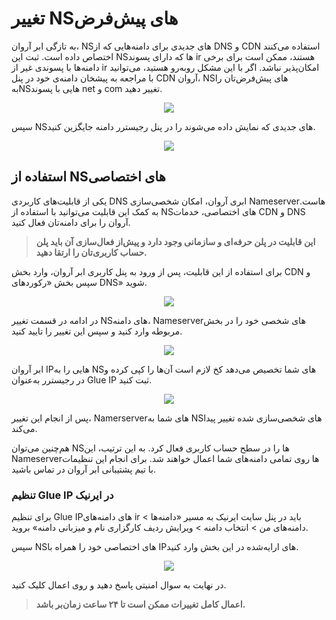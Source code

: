 # تغییر NSهای پیش‌فرض

به تازگی ابر آروان، NSهای جدیدی برای دامنه‌هایی که از DNS و CDN استفاده می‌کنند اختصاص داده است. ثبت این NSها که دارای پسوند ir هستند، ممکن است برای برخی دامنه‌ها با پسوندی غیر از ir امکان‌پذیر نباشد. اگر با این مشکل روبه‌رو هستید، می‌توانید با مراجعه به پیشخان دامنه‌ی خود در پنل CDN آروان، NSهای پیش‌فرض‌تان را بهNSهایی با پسوند net و com تغییر دهید.

<p align="center"><img src="/doc/assets/img/change_default_ns/image001.png"></p>

سپس NSهای جدیدی که نمایش داده می‌شوند را در پنل رجیسترر دامنه جایگزین کنید.

<p align="center"><img src="/doc/assets/img/change_default_ns/image003.png"></p>

## استفاده از NSهای اختصاصی

یکی از قابلیت‌های کاربردی DNS ابری آروان، امکان شخصی‌سازی Nameserverهاست. به کمک این قابلیت می‌توانید با استفاده از NSهای اختصاصی‌، خدمات CDN و DNS آروان را برای دامنه‌تان فعال کنید.

> **این قابلیت در پلن حرفه‌ای و سازمانی وجود دارد و پیش‌از فعال‌سازی آن باید پلن حساب کاربری‌تان را ارتقا دهید.**

برای استفاده از این قابلیت، پس از ورود به پنل کاربری ابر آروان، وارد بخش CDN و سپس بخش «رکوردهای DNS» شوید.

<p align="center"><img src="/doc/assets/img/change_default_ns/panel.jpg"></p>

در ادامه در قسمت تغییر NSهای دامنه، Nameserverهای شخصی خود را در بخش مربوطه وارد کنید و سپس این تغییر را تایید کنید.

<p align="center"><img src="/doc/assets/img/change_default_ns/cns.jpg"></p>

ابر آروان IPهایی را به NSهای شما تخصیص می‌دهد کخ لازم است آن‌ها را کپی کرده و در رجیسترر به‌عنوان Glue IP ثبت کنید.

<p align="center"><img src="/doc/assets/img/change_default_ns/glue.jpg"></p>

پس از انجام این تغییر، Namerserverهای شما به NSهای شخصی‌سازی شده‌ تغییر پیدا می‌کند.

هم‌چنین می‌توان NSها را در سطح حساب کاربری فعال کرد. به این ترتیب، این Nameserverها روی تمامی دامنه‌های شما اعمال خواهند شد. برای انجام این تنظیمات با تیم پشتیبانی ابر آروان در تماس باشید.

### تنظیم Glue IP در ایرنیک

برای تنظیم Glue IPهای دامنه‌های ir باید در پنل سایت ایرنیک به مسیر «دامنه‌ها > دامنه‌های من > انتخاب دامنه > ویرایش ردیف کارگزاری نام و میزبانی دامنه» بروید.

سپس NSهای اختصاصی خود را همراه با IPهای ارایه‌شده در این بخش وارد کنید.

<p align="center"><img src="/doc/assets/img/change_default_ns/image010.png"></p>

در نهایت به سوال امنیتی پاسخ دهید و روی اعمال کلیک کنید.

> **اعمال کامل تغییرات ممکن است تا ۲۴ ساعت زمان‌بر باشد.**
